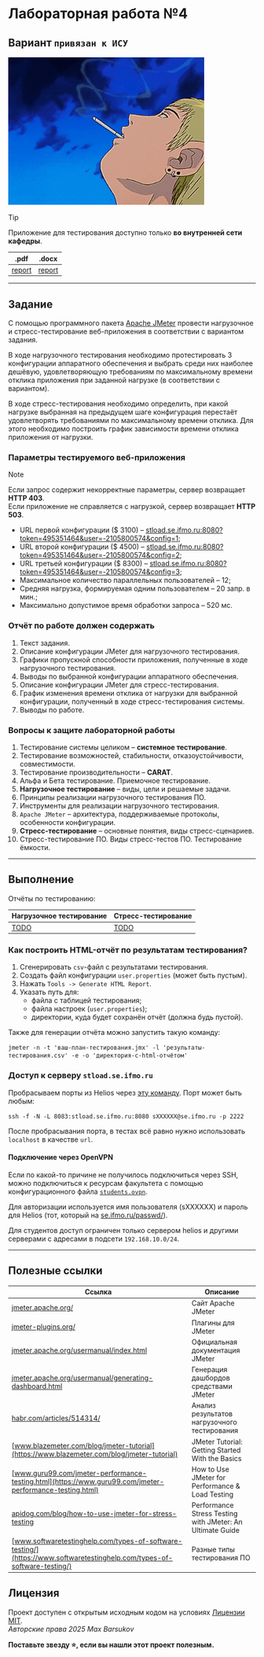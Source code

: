 # Лабораторная работа №4

## Вариант `привязан к ИСУ`

<img alt="GTO" src="https://github.com/maxbarsukov/itmo/blob/master/.docs/gto.gif" height="300">

> [!TIP]
> Приложение для тестирования доступно только **во внутренней сети кафедры**.

|.pdf|.docx|
|-|-|
| [report](./docs/report.pdf) | [report](./docs/report.docx) |

---

## Задание

С помощью программного пакета [Apache JMeter](http://jmeter.apache.org/) провести нагрузочное и стресс-тестирование веб-приложения в соответствии с вариантом задания.

В ходе нагрузочного тестирования необходимо протестировать 3 конфигурации аппаратного обеспечения и выбрать среди них наиболее дешёвую, удовлетворяющую требованиям по максимальному времени отклика приложения при заданной нагрузке (в соответствии с вариантом).

В ходе стресс-тестирования необходимо определить, при какой нагрузке выбранная на предыдущем шаге конфигурация перестаёт удовлетворять требованиями по максимальному времени отклика. Для этого необходимо построить график зависимости времени отклика приложения от нагрузки.

### Параметры тестируемого веб-приложения

> [!NOTE]
> Если запрос содержит некорректные параметры, сервер возвращает **HTTP 403**. \
> Если приложение не справляется с нагрузкой, сервер возвращает **HTTP 503**.

- URL первой конфигурации ($ 3100) – [stload.se.ifmo.ru:8080?token=495351464&user=-2105800574&config=1](http://stload.se.ifmo.ru:8080?token=495351464&user=-2105800574&config=1);
- URL второй конфигурации ($ 4500) – [stload.se.ifmo.ru:8080?token=495351464&user=-2105800574&config=2](http://stload.se.ifmo.ru:8080?token=495351464&user=-2105800574&config=2);
- URL третьей конфигурации ($ 8300) – [stload.se.ifmo.ru:8080?token=495351464&user=-2105800574&config=3](http://stload.se.ifmo.ru:8080?token=495351464&user=-2105800574&config=3);
- Максимальное количество параллельных пользователей – 12;
- Средняя нагрузка, формируемая одним пользователем – 20 запр. в мин.;
- Максимально допустимое время обработки запроса – 520 мс.

### Отчёт по работе должен содержать

1. Текст задания.
2. Описание конфигурации JMeter для нагрузочного тестирования.
3. Графики пропускной способности приложения, полученные в ходе нагрузочного тестирования.
4. Выводы по выбранной конфигурации аппаратного обеспечения.
5. Описание конфигурации JMeter для стресс-тестирования.
6. График изменения времени отклика от нагрузки для выбранной конфигурации, полученный в ходе стресс-тестирования системы.
7. Выводы по работе.

### Вопросы к защите лабораторной работы

1. Тестирование системы целиком – **системное тестирование**.
2. Тестирование возможностей, стабильности, отказоустойчивости, совместимости.
3. Тестирование производительности – **CARAT**.
4. Альфа и Бета тестирование. Приемочное тестирование.
5. **Нагрузочное тестирование** – виды, цели и решаемые задачи.
6. Принципы реализации нагрузочного тестирования ПО.
7. Инструменты для реализации нагрузочного тестирования.
8. `Apache JMeter` – архитектура, поддерживаемые протоколы, особенности конфигурации.
9. **Стресс-тестирование** – основные понятия, виды стресс-сценариев.
10. Стресс-тестирование ПО. Виды стресс-тестов ПО. Тестирование ёмкости.

---

## Выполнение

Отчёты по тестированию:

| Нагрузочное тестирование | Стресс-тестирование |
|---|---|
| [TODO](TODO) | [TODO](TODO) |

### Как построить HTML-отчёт по результатам тестирования?

1. Сгенерировать `csv`-файл с результатами тестирования.
2. Создать файл конфигурации `user.properties` (может быть пустым).
3. Нажать `Tools -> Generate HTML Report`.
4. Указать путь для:
    - файла с таблицей тестирования;
    - файла настроек (`user.properties`);
    - директории, куда будет сохранён отчёт (должна будь пустой).

Также для генерации отчёта можно запустить такую команду:

    jmeter -n -t 'ваш-план-тестирования.jmx' -l 'результаты-тестирования.csv' -e -o 'директория-с-html-отчётом'

### Доступ к серверу `stload.se.ifmo.ru`

Пробрасываем порты из Helios через [эту команду](./bin/helios-port-forward). Порт может быть любым:

    ssh -f -N -L 8083:stload.se.ifmo.ru:8080 sXXXXXX@se.ifmo.ru -p 2222

После пробрасывания порта, в тестах всё равно нужно использовать `localhost` в качестве `url`.

#### Подключение через OpenVPN

Если по какой-то причине не получилось подключиться через SSH, можно подключиться к ресурсам факультета с помощью конфигурационного файла [`students.ovpn`](./other/students.ovpn).

Для авторизации используется имя пользователя (sXXXXXX) и пароль для Helios (тот, который на [se.ifmo.ru/passwd/](https://se.ifmo.ru/passwd/)).

Для студентов доступ ограничен только сервером helios и другими серверами с адресами в подсети `192.168.10.0/24`.

---

## Полезные ссылки

| Ссылка | Описание |
|---|---|
| [jmeter.apache.org/](https://jmeter.apache.org/) | Сайт Apache JMeter |
| [jmeter-plugins.org/](https://jmeter-plugins.org/) | Плагины для JMeter |
| [jmeter.apache.org/usermanual/index.html](https://jmeter.apache.org/usermanual/index.html) | Официальная документация JMeter |
| [jmeter.apache.org/usermanual/generating-dashboard.html](https://jmeter.apache.org/usermanual/generating-dashboard.html) | Генерация дашбордов средствами JMeter |
| [habr.com/articles/514314/](https://habr.com/ru/companies/tbank/articles/514314/) | Анализ результатов нагрузочного тестирования |
| [www.blazemeter.com/blog/jmeter-tutorial](https://www.blazemeter.com/blog/jmeter-tutorial) | JMeter Tutorial: Getting Started With the Basics |
| [www.guru99.com/jmeter-performance-testing.html](https://www.guru99.com/jmeter-performance-testing.html) | How to Use JMeter for Performance & Load Testing |
| [apidog.com/blog/how-to-use-jmeter-for-stress-testing](https://apidog.com/blog/how-to-use-jmeter-for-stress-testing/) | Performance Stress Testing with JMeter: An Ultimate Guide |
| [www.softwaretestinghelp.com/types-of-software-testing/](https://www.softwaretestinghelp.com/types-of-software-testing/) | Разные типы тестирования ПО |

## Лицензия <a name="license"></a>

Проект доступен с открытым исходным кодом на условиях [Лицензии MIT](https://opensource.org/licenses/MIT). \
*Авторские права 2025 Max Barsukov*

**Поставьте звезду :star:, если вы нашли этот проект полезным.**
